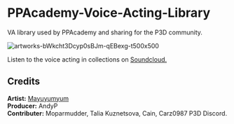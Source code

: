 # PPAcademy-Voice-Acting-Library
VA library used by PPAcademy and sharing for the P3D community.

![artworks-bWkcht3Dcyp0sBJm-qEBexg-t500x500](https://user-images.githubusercontent.com/65330770/82133693-f64b5780-97bc-11ea-8d47-b7ad13dd74fa.jpg)

Listen to the voice acting in collections on <a href="https://soundcloud.com/andy-p-927909764/sets/runwaypp-academy/s-tfEkwK3fXyP">Soundcloud.</a><br/>

## Credits<br/>
**Artist:** <a href="https://www.fiverr.com/mayuyumyum">Mayuyumyum</a><br/>
**Producer:** AndyP<br/>
**Contributer:** Moparmudder, Talia Kuznetsova, Cain, Carz0987 P3D Discord.
